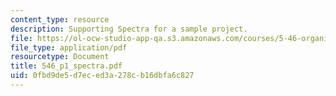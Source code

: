 ```yaml
---
content_type: resource
description: Supporting Spectra for a sample project.
file: https://ol-ocw-studio-app-qa.s3.amazonaws.com/courses/5-46-organic-structure-determination-spring-2007/0fbd9de5d7eced3a278cb16dbfa6c827_546_p1_spectra.pdf
file_type: application/pdf
resourcetype: Document
title: 546_p1_spectra.pdf
uid: 0fbd9de5-d7ec-ed3a-278c-b16dbfa6c827
---
```

